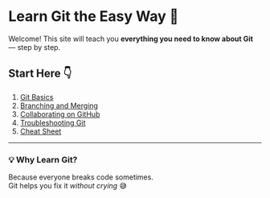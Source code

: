 # Learn Git the Easy Way 🧠

Welcome! This site will teach you **everything you need to know about Git** — step by step.

## Start Here 👇
1. [Git Basics](./basics.md)
2. [Branching and Merging](./branching.md)
3. [Collaborating on GitHub](./collaboration.md)
4. [Troubleshooting Git](./troubleshooting.md)
5. [Cheat Sheet](./cheatsheet.md)

---

### 💡 Why Learn Git?
Because everyone breaks code sometimes.  
Git helps you fix it *without crying* 😅

